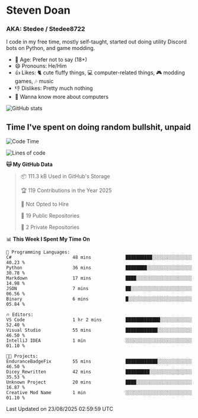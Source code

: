 # Steven Doan
### AKA: Stedee / Stedee8722
I code in my free time, mostly self-taught, started out doing utility Discord bots on Python, and game modding.

- 🤔 Age: Prefer not to say (18+)
- 😄 Pronouns: He/Him
- 👍 Likes: 🐈 cute fluffy things, 💻 computer-related things, 🎮 modding games, 🎶 music
- 👎 Dislikes: Pretty much nothing
- 🥹 Wanna know more about computers

![GitHub stats](https://github-readme-stats-iota-mocha-40.vercel.app/api?username=Stedee8722&show=prs_merged,prs_merged_percentage&show_icons=true&theme=transparent)

## Time I've spent on doing random bullshit, unpaid
<!--START_SECTION:Time I've spent on doing random bullshit, unpaid-->
![Code Time](http://img.shields.io/badge/Code%20Time-308%20hrs%2033%20mins-blue)

![Lines of code](https://img.shields.io/badge/From%20Hello%20World%20I%27ve%20Written-87.2%20thousand%20lines%20of%20code-blue)

**🐱 My GitHub Data** 

> 📦 111.3 kB Used in GitHub's Storage 
 > 
> 🏆 119 Contributions in the Year 2025
 > 
> 🚫 Not Opted to Hire
 > 
> 📜 19 Public Repositories 
 > 
> 🔑 2 Private Repositories 
 > 
📊 **This Week I Spent My Time On** 

```text
💬 Programming Languages: 
C#                       48 mins             ██████████░░░░░░░░░░░░░░░   40.23 % 
Python                   36 mins             ████████░░░░░░░░░░░░░░░░░   30.78 % 
Markdown                 17 mins             ████░░░░░░░░░░░░░░░░░░░░░   14.98 % 
JSON                     7 mins              ██░░░░░░░░░░░░░░░░░░░░░░░   06.56 % 
Binary                   6 mins              █░░░░░░░░░░░░░░░░░░░░░░░░   05.84 % 

🔥 Editors: 
VS Code                  1 hr 2 mins         █████████████░░░░░░░░░░░░   52.40 % 
Visual Studio            55 mins             ████████████░░░░░░░░░░░░░   46.50 % 
IntelliJ IDEA            1 min               ░░░░░░░░░░░░░░░░░░░░░░░░░   01.10 % 

🐱‍💻 Projects: 
EnduranceBadgeFix        55 mins             ████████████░░░░░░░░░░░░░   46.50 % 
Dicey_Rewritten          42 mins             █████████░░░░░░░░░░░░░░░░   35.53 % 
Unknown Project          20 mins             ████░░░░░░░░░░░░░░░░░░░░░   16.87 % 
Creative Mod Name        1 min               ░░░░░░░░░░░░░░░░░░░░░░░░░   01.10 % 
```


 Last Updated on 23/08/2025 02:59:59 UTC
<!--END_SECTION:Time I've spent on doing random bullshit, unpaid-->
